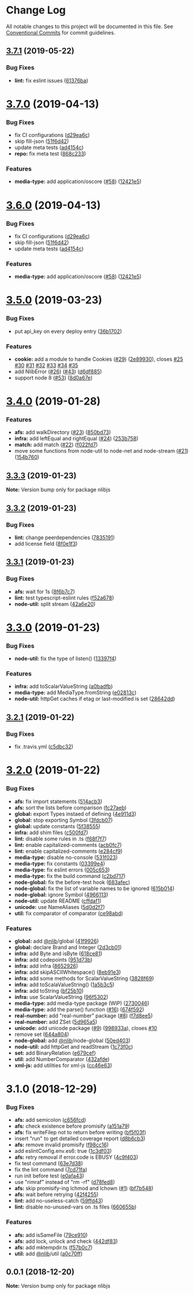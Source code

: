 # Change Log

All notable changes to this project will be documented in this file.
See [Conventional Commits](https://conventionalcommits.org) for commit guidelines.

## [3.7.1](https://github.com/nlibjs/nlibjs/compare/v3.7.0...v3.7.1) (2019-05-22)


### Bug Fixes

* **lint:** fix eslint issues ([61376ba](https://github.com/nlibjs/nlibjs/commit/61376ba))





# [3.7.0](https://github.com/nlibjs/nlibjs/compare/v3.5.0...v3.7.0) (2019-04-13)


### Bug Fixes

* fix CI configurations ([d29ea6c](https://github.com/nlibjs/nlibjs/commit/d29ea6c))
* skip fill-json ([51f6d42](https://github.com/nlibjs/nlibjs/commit/51f6d42))
* update meta tests ([ad4154c](https://github.com/nlibjs/nlibjs/commit/ad4154c))
* **repo:** fix meta test ([868c233](https://github.com/nlibjs/nlibjs/commit/868c233))


### Features

* **media-type:** add application/oscore ([#58](https://github.com/nlibjs/nlibjs/issues/58)) ([12421e5](https://github.com/nlibjs/nlibjs/commit/12421e5))





# [3.6.0](https://github.com/nlibjs/nlibjs/compare/v3.5.0...v3.6.0) (2019-04-13)


### Bug Fixes

* fix CI configurations ([d29ea6c](https://github.com/nlibjs/nlibjs/commit/d29ea6c))
* skip fill-json ([51f6d42](https://github.com/nlibjs/nlibjs/commit/51f6d42))
* update meta tests ([ad4154c](https://github.com/nlibjs/nlibjs/commit/ad4154c))


### Features

* **media-type:** add application/oscore ([#58](https://github.com/nlibjs/nlibjs/issues/58)) ([12421e5](https://github.com/nlibjs/nlibjs/commit/12421e5))





# [3.5.0](https://github.com/nlibjs/nlibjs/compare/v3.4.0...v3.5.0) (2019-03-23)


### Bug Fixes

* put api_key on every deploy entry ([36b1702](https://github.com/nlibjs/nlibjs/commit/36b1702))


### Features

* **cookie:** add a module to handle Cookies ([#29](https://github.com/nlibjs/nlibjs/issues/29)) ([2e89930](https://github.com/nlibjs/nlibjs/commit/2e89930)), closes [#25](https://github.com/nlibjs/nlibjs/issues/25) [#30](https://github.com/nlibjs/nlibjs/issues/30) [#31](https://github.com/nlibjs/nlibjs/issues/31) [#32](https://github.com/nlibjs/nlibjs/issues/32) [#33](https://github.com/nlibjs/nlibjs/issues/33) [#34](https://github.com/nlibjs/nlibjs/issues/34) [#35](https://github.com/nlibjs/nlibjs/issues/35)
* add NlibError ([#26](https://github.com/nlibjs/nlibjs/issues/26)) ([#43](https://github.com/nlibjs/nlibjs/issues/43)) ([d6df885](https://github.com/nlibjs/nlibjs/commit/d6df885))
* support node 8 ([#53](https://github.com/nlibjs/nlibjs/issues/53)) ([8d0a67e](https://github.com/nlibjs/nlibjs/commit/8d0a67e))





# [3.4.0](https://github.com/nlibjs/nlibjs/compare/v3.3.3...v3.4.0) (2019-01-28)


### Features

* **afs:** add walkDirectory ([#23](https://github.com/nlibjs/nlibjs/issues/23)) ([850bd73](https://github.com/nlibjs/nlibjs/commit/850bd73))
* **infra:** add leftEqual and rightEqual ([#24](https://github.com/nlibjs/nlibjs/issues/24)) ([253b758](https://github.com/nlibjs/nlibjs/commit/253b758))
* **match:** add match ([#22](https://github.com/nlibjs/nlibjs/issues/22)) ([f022fd7](https://github.com/nlibjs/nlibjs/commit/f022fd7))
* move some functions from node-util to node-net and node-stream ([#21](https://github.com/nlibjs/nlibjs/issues/21)) ([154b760](https://github.com/nlibjs/nlibjs/commit/154b760))





## [3.3.3](https://github.com/nlibjs/nlibjs/compare/v3.3.2...v3.3.3) (2019-01-23)

**Note:** Version bump only for package nlibjs





## [3.3.2](https://github.com/nlibjs/nlibjs/compare/v3.3.1...v3.3.2) (2019-01-23)


### Bug Fixes

* **lint:** change peerdependencies ([7835191](https://github.com/nlibjs/nlibjs/commit/7835191))
* add license field ([8f0e1f3](https://github.com/nlibjs/nlibjs/commit/8f0e1f3))





## [3.3.1](https://github.com/nlibjs/nlibjs/compare/v3.3.0...v3.3.1) (2019-01-23)


### Bug Fixes

* **afs:** wait for 1s ([8f6b7c7](https://github.com/nlibjs/nlibjs/commit/8f6b7c7))
* **lint:** test typescript-eslint rules ([f52a678](https://github.com/nlibjs/nlibjs/commit/f52a678))
* **node-util:** split stream ([42a6e20](https://github.com/nlibjs/nlibjs/commit/42a6e20))





# [3.3.0](https://github.com/nlibjs/nlibjs/compare/v3.2.1...v3.3.0) (2019-01-23)


### Bug Fixes

* **node-util:** fix the type of listen() ([13397f4](https://github.com/nlibjs/nlibjs/commit/13397f4))


### Features

* **infra:** add toScalarValueString ([a0badfb](https://github.com/nlibjs/nlibjs/commit/a0badfb))
* **media-type:** add MediaType.fromString ([e02813c](https://github.com/nlibjs/nlibjs/commit/e02813c))
* **node-util:** httpGet caches if etag or last-modified is set ([28642dd](https://github.com/nlibjs/nlibjs/commit/28642dd))





## [3.2.1](https://github.com/nlibjs/nlibjs/compare/v3.2.0...v3.2.1) (2019-01-22)


### Bug Fixes

* fix .travis.yml ([c5dbc32](https://github.com/nlibjs/nlibjs/commit/c5dbc32))





# [3.2.0](https://github.com/nlibjs/nlibjs/compare/v3.1.0...v3.2.0) (2019-01-22)


### Bug Fixes

* **afs:** fix import statements ([514acb3](https://github.com/nlibjs/nlibjs/commit/514acb3))
* **afs:** sort the lists before comparison ([fc27aeb](https://github.com/nlibjs/nlibjs/commit/fc27aeb))
* **global:** export Types instaed of defining ([4e911d3](https://github.com/nlibjs/nlibjs/commit/4e911d3))
* **global:** stop exporting Symbol ([3fdcb07](https://github.com/nlibjs/nlibjs/commit/3fdcb07))
* **global:** update constants ([5f38555](https://github.com/nlibjs/nlibjs/commit/5f38555))
* **infra:** add shim files ([c500fd7](https://github.com/nlibjs/nlibjs/commit/c500fd7))
* **lint:** disable some rules in .ts ([f68f7f7](https://github.com/nlibjs/nlibjs/commit/f68f7f7))
* **lint:** enable capitalized-comments ([acb0fc7](https://github.com/nlibjs/nlibjs/commit/acb0fc7))
* **lint:** enable capitalized-comments ([e284cf9](https://github.com/nlibjs/nlibjs/commit/e284cf9))
* **media-type:** disable no-console ([531f023](https://github.com/nlibjs/nlibjs/commit/531f023))
* **media-type:** fix constants ([03399e4](https://github.com/nlibjs/nlibjs/commit/03399e4))
* **media-type:** fix eslint errors ([005c653](https://github.com/nlibjs/nlibjs/commit/005c653))
* **media-type:** fix the build command ([c2bd717](https://github.com/nlibjs/nlibjs/commit/c2bd717))
* **node-global:** fix the before-test hook ([683afec](https://github.com/nlibjs/nlibjs/commit/683afec))
* **node-global:** fix the list of variable names to be ignored ([615b014](https://github.com/nlibjs/nlibjs/commit/615b014))
* **node-global:** ignore Symbol ([4966113](https://github.com/nlibjs/nlibjs/commit/4966113))
* **node-util:** update README ([cffdaf1](https://github.com/nlibjs/nlibjs/commit/cffdaf1))
* **unicode:** use NameAliases ([5d0d2f7](https://github.com/nlibjs/nlibjs/commit/5d0d2f7))
* **util:** fix comparator of comparator ([ce98abd](https://github.com/nlibjs/nlibjs/commit/ce98abd))


### Features

* **global:** add [@nlib](https://github.com/nlib)/global ([41f9926](https://github.com/nlibjs/nlibjs/commit/41f9926))
* **global:** declare Brand and Integer ([2d3cb01](https://github.com/nlibjs/nlibjs/commit/2d3cb01))
* **infra:** add Byte and isByte ([618ce81](https://github.com/nlibjs/nlibjs/commit/618ce81))
* **infra:** add codepoints ([951d73b](https://github.com/nlibjs/nlibjs/commit/951d73b))
* **infra:** add infra ([8652926](https://github.com/nlibjs/nlibjs/commit/8652926))
* **infra:** add skipASCIIWhitespace() ([8eb91e3](https://github.com/nlibjs/nlibjs/commit/8eb91e3))
* **infra:** add some methods for ScalarValueString ([3828f69](https://github.com/nlibjs/nlibjs/commit/3828f69))
* **infra:** add toScalaValueString() ([1a5b3c5](https://github.com/nlibjs/nlibjs/commit/1a5b3c5))
* **infra:** add toString ([bf25b10](https://github.com/nlibjs/nlibjs/commit/bf25b10))
* **infra:** use ScalarValueString ([96f5302](https://github.com/nlibjs/nlibjs/commit/96f5302))
* **media-type:** add media-type package (WIP) ([2730046](https://github.com/nlibjs/nlibjs/commit/2730046))
* **media-type:** add the parse() function ([#16](https://github.com/nlibjs/nlibjs/issues/16)) ([674f592](https://github.com/nlibjs/nlibjs/commit/674f592))
* **real-number:** add "real-number" package ([#8](https://github.com/nlibjs/nlibjs/issues/8)) ([f7d8ee5](https://github.com/nlibjs/nlibjs/commit/f7d8ee5))
* **real-number:** add ZSet ([5d965a5](https://github.com/nlibjs/nlibjs/commit/5d965a5))
* **unicode:** add unicode package ([#9](https://github.com/nlibjs/nlibjs/issues/9)) ([998933a](https://github.com/nlibjs/nlibjs/commit/998933a)), closes [#10](https://github.com/nlibjs/nlibjs/issues/10)
* remove set ([644a804](https://github.com/nlibjs/nlibjs/commit/644a804))
* **node-global:** add [@nlib](https://github.com/nlib)/node-global ([50ed403](https://github.com/nlibjs/nlibjs/commit/50ed403))
* **node-util:** add httpGet and readStream ([1c73f0c](https://github.com/nlibjs/nlibjs/commit/1c73f0c))
* **set:** add BinaryRelation ([e679cef](https://github.com/nlibjs/nlibjs/commit/e679cef))
* **util:** add NumberComparator ([432afde](https://github.com/nlibjs/nlibjs/commit/432afde))
* **xml-js:** add utilities for xml-js ([cc46e63](https://github.com/nlibjs/nlibjs/commit/cc46e63))





# 3.1.0 (2018-12-29)


### Bug Fixes

* **afs:** add semicolon ([c656fcd](https://github.com/nlibjs/nlibjs/commit/c656fcd))
* **afs:** check existence before promisify ([a151a79](https://github.com/nlibjs/nlibjs/commit/a151a79))
* **afs:** fix writeFilep not to return before writing ([bf5f03f](https://github.com/nlibjs/nlibjs/commit/bf5f03f))
* insert "run" to get detailed coverage report ([d8b6cb3](https://github.com/nlibjs/nlibjs/commit/d8b6cb3))
* **afs:** remove invalid promisify ([f98cc16](https://github.com/nlibjs/nlibjs/commit/f98cc16))
* add eslintConfig.env.es6: true ([1c3df03](https://github.com/nlibjs/nlibjs/commit/1c3df03))
* **afs:** retry removal if error.code is EBUSY ([4c9f403](https://github.com/nlibjs/nlibjs/commit/4c9f403))
* fix test command ([63e7d38](https://github.com/nlibjs/nlibjs/commit/63e7d38))
* fix the lint command ([7cd71fa](https://github.com/nlibjs/nlibjs/commit/7cd71fa))
* run init before test ([e0afa43](https://github.com/nlibjs/nlibjs/commit/e0afa43))
* use "rimraf" instead of "rm -rf" ([d78fed8](https://github.com/nlibjs/nlibjs/commit/d78fed8))
* **afs:** skip promisify-ing lchmod and lchown ([#1](https://github.com/nlibjs/nlibjs/issues/1)) ([bf7b548](https://github.com/nlibjs/nlibjs/commit/bf7b548))
* **afs:** wait before retrying ([42f4255](https://github.com/nlibjs/nlibjs/commit/42f4255))
* **lint:** add no-useless-catch ([59ffd43](https://github.com/nlibjs/nlibjs/commit/59ffd43))
* **lint:** disable no-unused-vars on .ts files ([660655b](https://github.com/nlibjs/nlibjs/commit/660655b))


### Features

* **afs:** add isSameFile ([79ce910](https://github.com/nlibjs/nlibjs/commit/79ce910))
* **afs:** add lock, unlock and check ([442df83](https://github.com/nlibjs/nlibjs/commit/442df83))
* **afs:** add mktempdir.ts ([f57b0c7](https://github.com/nlibjs/nlibjs/commit/f57b0c7))
* **util:** add [@nlib](https://github.com/nlib)/util ([a0c70ff](https://github.com/nlibjs/nlibjs/commit/a0c70ff))





## 0.0.1 (2018-12-20)

**Note:** Version bump only for package nlibjs
